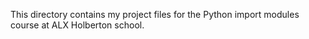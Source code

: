 This directory contains my project files for the Python import modules course at ALX Holberton school.